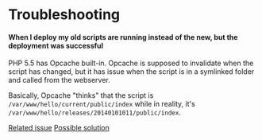 # Troubleshooting

#### When I deploy my old scripts are running instead of the new, but the deployment was successful

PHP 5.5 has Opcache built-in. Opcache is supposed to invalidate when the script has changed, but it has issue when the script is in a symlinked folder and called from the webserver.

Basically, Opcache "thinks" that the script is `/var/www/hello/current/public/index` while in reality, it's `/var/www/hello/releases/20140101011/public/index`.

[Related issue](https://github.com/zendtech/ZendOptimizerPlus/issues/126#issue-18483771)
[Possible solution](https://github.com/zendtech/ZendOptimizerPlus/issues/126#issuecomment-24020445)